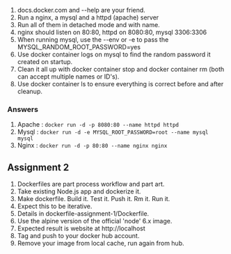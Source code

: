 1. docs.docker.com and --help are your friend.
2. Run a nginx, a mysql and a httpd (apache) server
3. Run all of them in detached mode and with name.
4. nginx should listen on 80:80, httpd on 8080:80, mysql 3306:3306
5. When running mysql, use the --env or -e to pass the MYSQL_RANDOM_ROOT_PASSWORD=yes
6. Use docker container logs on mysql to find the random password it created on startup.
7. Clean it all up with docker container stop and docker container rm (both can accept multiple names or ID's).
8. Use docker container ls to ensure everything is correct before and after cleanup.


### Answers
1. Apache : ```docker run -d -p 8080:80 --name httpd httpd```
2. Mysql : ```docker run -d -e MYSQL_ROOT_PASSWORD=root --name mysql mysql```
3. Nginx : ```docker run -d -p 80:80 --name nginx nginx```


## Assignment 2
1. Dockerfiles are part process workflow and part art.
2. Take existing Node.js app and dockerize it.
3. Make dockerfile. Build it. Test it. Push it. Rm it. Run it.
4. Expect this to be iterative.
5. Details in dockerfile-assignment-1/Dockerfile.
6. Use the alpine version of the official 'node' 6.x image.
7. Expected result is website at http://localhost
8. Tag and push to your docker hub account.
9. Remove your image from local cache, run again from hub.